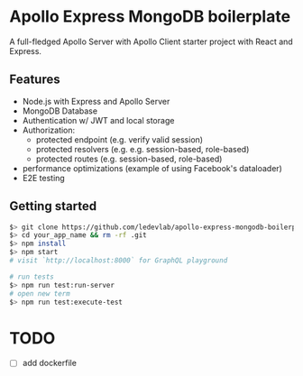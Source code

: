 #  Apollo Express MongoDB boilerplate

A full-fledged Apollo Server with Apollo Client starter project with React and Express.

## Features

- Node.js with Express and Apollo Server
- MongoDB Database
- Authentication w/ JWT and local storage
- Authorization:
  - protected endpoint (e.g. verify valid session)
  - protected resolvers (e.g. e.g. session-based, role-based)
  - protected routes (e.g. session-based, role-based)
- performance optimizations (example of using Facebook's dataloader)
- E2E testing

## Getting started

```bash
$> git clone https://github.com/ledevlab/apollo-express-mongodb-boilerplate your_app_name
$> cd your_app_name && rm -rf .git
$> npm install
$> npm start
# visit `http://localhost:8000` for GraphQL playground
```

```bash
# run tests
$> npm run test:run-server
# open new term
$> npm run test:execute-test
```

# TODO

- [ ] add dockerfile
